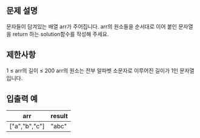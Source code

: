 ## 문제 설명
문자들이 담겨있는 배열 arr가 주어집니다. arr의 원소들을 순서대로 이어 붙인 문자열을 return 하는 solution함수를 작성해 주세요.

## 제한사항
1 ≤ arr의 길이 ≤ 200
arr의 원소는 전부 알파벳 소문자로 이루어진 길이가 1인 문자열입니다.

## 입출력 예
| arr | result |
| --- | --- |
| ["a","b","c"] | "abc" |